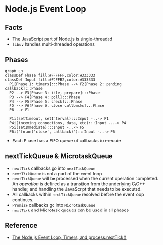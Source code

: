 # Node.js Event Loop

## Facts

- The JavaScript part of Node.js is single-threaded
- `libuv` handles multi-threaded operations

## Phases

```mermaid
graph LR
classDef Phase fill:#FFFFFF,color:#333333
classDef Input fill:#FCFFB2,color:#333333
  P1[Phase 1: timers]:::Phase --> P2[Phase 2: pending callback]:::Phase
  P2 --> P3[Phase 3: idle, prepare]:::Phase
  P3 --> P4[Phase 4: poll]:::Phase
  P4 --> P5[Phase 5: check]:::Phase
  P5 --> P6[Phase 6: close callbacks]:::Phase
  P6 --> P1
  
  P1i(setTimeout, setInterval):::Input -..-> P1
  P4i(incoming connections, data, etc):::Input -..-> P4
  P5i(setImmediate):::Input -..-> P5
  P6i("fn.on('close', callback)"):::Input -..-> P6
```

- Each Phase has a FIFO queue of callbacks to execute

## nextTickQueue & MicrotaskQueue

- `nextTick` callbacks go into `nextTickQueue`
- `nextTickQueue` is not a part of the event loop
- `nextTickQueue` will be processed when the current operation completed. An _operation_ is defined as a transition from the underlying C/C++ handler, and handling the JavaScript that needs to be executed.
- All callbacks within `nextTickQueue` resolved before the event loop continues.
- `Promise` callbacks go into `MicrotaskQueue`
- `nextTick` and Microtask queues can be used in all phases

## Reference

- [The Node.js Event Loop, Timers, and process.nextTick()](https://nodejs.org/en/docs/guides/event-loop-timers-and-nexttick/)
